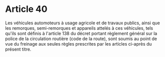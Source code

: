 # Article 40

Les véhicules automoteurs à usage agricole et de travaux publics, ainsi que les remorques, semi-remorques et appareils attelés à ces véhicules, tels qu'ils sont définis à l'article 138 du décret portant règlement général sur la police de la circulation routière (code de la route), sont soumis au point de vue du freinage aux seules règles prescrites par les articles ci-après du présent titre.
